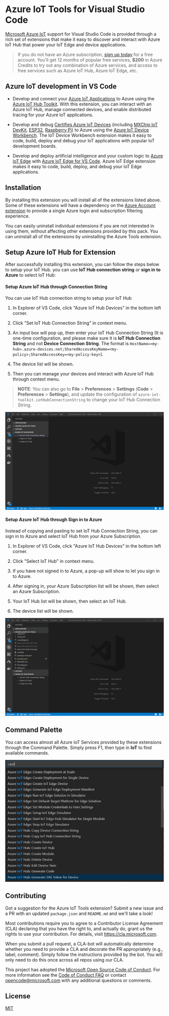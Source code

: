 # Azure IoT Tools for Visual Studio Code
[Microsoft Azure IoT](https://azure.microsoft.com/en-us/overview/iot/
) support for Visual Studio Code is provided through a rich set of extensions that make it easy to discover and interact with Azure IoT Hub that power your IoT Edge and device applications.

> If you do not have an Azure subscription, [sign up today](https://azure.microsoft.com/en-us/free/?b=16.48) for a free account. You'll get 12 months of popular free services, **$200** in Azure Credits to try out any combination of Azure services, and access to free services such as Azure IoT Hub, Azure IoT Edge, etc.

## Azure IoT development in VS Code
- Develop and connect your [Azure loT Applications](https://azure.microsoft.com/en-us/overview/iot/) to Azure using the [Azure loT Hub Toolkit](https://marketplace.visualstudio.com/items?itemName=vsciot-vscode.azure-iot-toolkit). With this extension, you can interact with an Azure loT Hub, manage connected devices, and enable distributed tracing for your Azure loT applications.

- Develop and debug [Certifies Azure loT Devices](https://catalog.azureiotsolutions.com/alldevices) (including [MXChip loT DevKit](http://www.mxchip.com/az3166), [ESP32](https://catalog.azureiotsolutions.com/details?title=ESP32_DevKitC&source=all-devices-page), [Raspberry Pi](https://www.adafruit.com/category/288)) to Azure using the [Azure loT Device Workbench](https://marketplace.visualstudio.com/items?itemName=vsciot-vscode.vscode-iot-workbench). The loT Device Workbench extension makes it easy to code, build, deploy and debug your loT applications with popular loT development boards.

- Develop and deploy artificial intelligence and your custom logic to [Azure loT Edge](https://azure.microsoft.com/en-us/services/iot-edge/) with [Azure loT Edge for VS Code](https://marketplace.visualstudio.com/items?itemName=vsciot-vscode.azure-iot-edge). Azure loT Edge extension makes it easy to code, build, deploy, and debug your loT Edge applications.

## Installation
By installing this extension you will install all of the extensions listed above. Some of these extensions will have a dependency on the [Azure Account extension](https://marketplace.visualstudio.com/items?itemName=ms-vscode.azure-account) to provide a single Azure login and subscription filtering experience.

You can easily uninstall individual extensions if you are not interested in using them, without affecting other extensions provided by this pack. You can uninstall all of the extensions by uninstalling the Azure Tools extension.

## Setup Azure IoT Hub for Extension
After successfully installing this extension, you can follow the steps below to setup your IoT Hub. you can use **IoT Hub connection string** or **sign in to Azure** to select IoT Hub:

#### Setup Azure IoT Hub through Connection String
You can use IoT Hub connection string to setup your IoT Hub

1. In Explorer of VS Code, click "Azure IoT Hub Devices" in the bottom left corner.

2. Click "Set IoT Hub Connection String" in context menu.

3. An input box will pop up, then enter your IoT Hub Connection String (It is one-time configuration, and please make sure it is **IoT Hub Connection String** and not **Device Connection String**. The format is `HostName=<my-hub>.azure-devices.net;SharedAccessKeyName=<my-policy>;SharedAccessKey=<my-policy-key>`).

4. The device list will be shown.

5. Then you can manage your devices and interact with Azure IoT Hub through context menu.

> **NOTE**: You can also go to **File** > **Preferences** > **Settings** (**Code** > **Preferences** > **Settings**), and update the configuration of `azure-iot-toolkit.iotHubConnectionString` to change your IoT Hub Connection String.

![Setup IoT Hub Connection String](images/setup-iothub-connection-string.gif)

#### Setup Azure IoT Hub through Sign in to Azure

Instead of copying and pasting to set IoT Hub Connection String, you can sign in to Azure and select IoT Hub from your Azure Subscription.
1. In Explorer of VS Code, click "Azure IoT Hub Devices" in the bottom left corner.

2. Click "Select IoT Hub" in context menu.

3. If you have not signed in to Azure, a pop-up will show to let you sign in to Azure.

4. After signing in, your Azure Subscription list will be shown, then select an Azure Subscription.

5. Your IoT Hub list will be shown, then select an IoT Hub.

6. The device list will be shown.

![Select IoT Hub](images/select-iothub.gif)

## Command Palette
You can access almost all Azure IoT Services provided by these extensions through the Command Palette. Simply press F1, then type in **IoT** to find available commands.

![Select IoT Hub](images/command-palette.png)


## Contributing 

Got a suggestion for the Azure IoT Tools extension? Submit a new issue and a PR with an updated `package.json` and `README.md` and we'll take a look! 

Most contributions require you to agree to a Contributor License Agreement (CLA) declaring that you have the right to, and actually do, grant us the rights to use your contribution. For details, visit https://cla.microsoft.com.

When you submit a pull request, a CLA-bot will automatically determine whether you need to provide a CLA and decorate the PR appropriately (e.g., label, comment). Simply follow the instructions provided by the bot. You will only need to do this once across all repos using our CLA.

This project has adopted the [Microsoft Open Source Code of Conduct](https://opensource.microsoft.com/codeofconduct/). For more information see the [Code of Conduct FAQ](https://opensource.microsoft.com/codeofconduct/faq/) or contact [opencode@microsoft.com](mailto:opencode@microsoft.com) with any additional questions or comments.

## License

[MIT](LICENSE)
